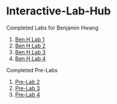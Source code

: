 # Interactive-Lab-Hub

Completed Labs for Benjamin Hwang

1. [Ben H Lab 1](https://github.com/bhwan1118/IDD-Fa18-Lab1/blob/master/README.md)
2. [Ben H Lab 2](https://github.com/bhwan1118/IDD-Fa18-Lab2/blob/master/README.md)
3. [Ben H Lab 3](https://github.com/bhwan1118/IDD-Fa18-Lab3/blob/master/README.md)
4. [Ben H Lab 4](https://github.com/bhwan1118/IDD-Fa18-Lab4/blob/master/README.md)

Completed Pre-Labs
1. [Pre-Lab 2](https://github.com/bhwan1118/IDD-Fa18-Lab2/blob/master/PreLab2.md)
2. [Pre-Lab 3](https://github.com/bhwan1118/IDD-Fa18-Lab3/blob/master/PreLab3.md)
3. [Pre-Lab 4](https://github.com/bhwan1118/IDD-Fa18-Lab4/blob/master/PreLab4.md)
